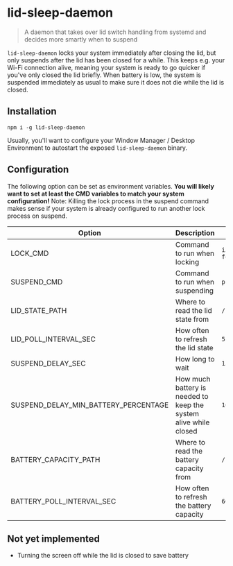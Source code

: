 # lid-sleep-daemon

> A daemon that takes over lid switch handling from systemd and decides more smartly when to suspend

`lid-sleep-daemon` locks your system immediately after closing the lid, but only suspends after the lid has been closed for a while.
This keeps e.g. your Wi-Fi connection alive, meaning your system is ready to go quicker if you've only closed the lid briefly.
When battery is low, the system is suspended immediately as usual to make sure it does not die while the lid is closed.

## Installation

```
npm i -g lid-sleep-daemon
```

Usually, you'll want to configure your Window Manager / Desktop Environment to autostart the exposed `lid-sleep-daemon` binary.

## Configuration

The following option can be set as environment variables.
**You will likely want to set at least the CMD variables to match your system configuration!**
Note: Killing the lock process in the suspend command makes sense if your system is already configured to run another lock process on suspend.

| Option                               | Description                                                      | Default                                          |
| ------------------------------------ | ---------------------------------------------------------------- | ------------------------------------------------ |
| LOCK_CMD                             | Command to run when locking                                      | `i3lock-fancy-rapid 16 2 && xset dpms force off` |
| SUSPEND_CMD                          | Command to run when suspending                                   | `pkill i3lock && systemctl suspend`              |
| LID_STATE_PATH                       | Where to read the lid state from                                 | `/proc/acpi/button/lid/LID0/state`               |
| LID_POLL_INTERVAL_SEC                | How often to refresh the lid state                               | `5`                                              |
| SUSPEND_DELAY_SEC                    | How long to wait                                                 | `15 * 60`                                        |
| SUSPEND_DELAY_MIN_BATTERY_PERCENTAGE | How much battery is needed to keep the system alive while closed | `10`                                             |
| BATTERY_CAPACITY_PATH                | Where to read the battery capacity from                          | `/sys/class/power_supply/BAT0/capacity`          |
| BATTERY_POLL_INTERVAL_SEC            | How often to refresh the battery capacity                        | `60`                                             |

## Not yet implemented

- Turning the screen off while the lid is closed to save battery
